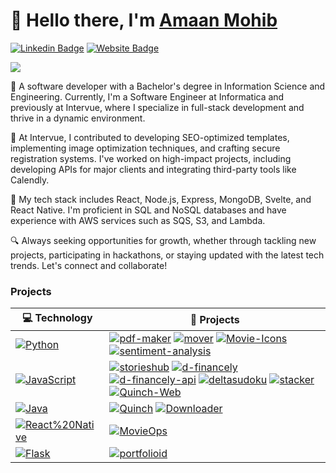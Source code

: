 # 👋 Hello there, I'm <a href="https://amaan-mohib.net" target="_blank">Amaan Mohib</a>
[![Linkedin Badge](https://img.shields.io/badge/-LinkedIn-0e76a8?style=flat&logo=Linkedin&logoColor=white)](https://www.linkedin.com/in/amaan-mohib/)
[![Website Badge](https://img.shields.io/badge/Website-3b5998?style=flat&logo=google-chrome&logoColor=white)](https://amaan-mohib.net)
<!--[![Twitter Badge](https://img.shields.io/badge/-Twitter-00acee?style=flat&logo=Twitter&logoColor=white)](https://twitter.com/amaan_mohib) -->
<!--[![Instagram Badge](https://img.shields.io/badge/-Instagram-e4405f?style=flat&logo=Instagram&logoColor=white)](https://www.instagram.com/amaan.mohib/) -->
![](https://visitor-badge.glitch.me/badge?page_id=amaan-mohib.amaan-mohib)

👋 A software developer with a Bachelor's degree in Information Science and Engineering. Currently, I'm a Software Engineer at Informatica and previously at Intervue, where I specialize in full-stack development and thrive in a dynamic environment.

💼 At Intervue, I contributed to developing SEO-optimized templates, implementing image optimization techniques, and crafting secure registration systems. I've worked on high-impact projects, including developing APIs for major clients and integrating third-party tools like Calendly.

🚀 My tech stack includes React, Node.js, Express, MongoDB, Svelte, and React Native. I'm proficient in SQL and NoSQL databases and have experience with AWS services such as SQS, S3, and Lambda.

🔍 Always seeking opportunities for growth, whether through tackling new projects, participating in hackathons, or staying updated with the latest tech trends. Let's connect and collaborate!



<!--I am a full-stack web developer. I love programming and designing.    
Feel free to roam around my repositories to get an idea of me. -->

<!--
### GitHub Stats
<img height="180em" src="https://github-readme-stats.vercel.app/api?username=amaan-mohib&show_icons=true&hide_border=true&theme=dark&count_private=true&include_all_commits=true" />
<img height="180em" src="https://github-readme-stats.vercel.app/api/top-langs/?username=amaan-mohib&show_icons=true&hide_border=true&theme=dark&layout=compact&langs_count=8"/>
 -->

### Projects
<!-- START OF PROFILE STACK, DO NOT REMOVE -->
| 💻 **Technology** | 🚀 **Projects** |
| - | - |
| [![Python](https://img.shields.io/static/v1?label=&message=Python&color=3C78A9&logo=python&logoColor=FFFFFF)](https://www.python.org/) | [![pdf-maker](https://img.shields.io/static/v1?label=&message=pdf-maker&color=000605&logo=github&logoColor=FFFFFF&labelColor=000605)](https://github.com/amaan-mohib/pdf-maker) [![mover](https://img.shields.io/static/v1?label=&message=mover&color=000605&logo=github&logoColor=FFFFFF&labelColor=000605)](https://github.com/amaan-mohib/mover) [![Movie-Icons](https://img.shields.io/static/v1?label=&message=Movie-Icons&color=000605&logo=github&logoColor=FFFFFF&labelColor=000605)](https://github.com/amaan-mohib/Movie-Icons) [![sentiment-analysis](https://img.shields.io/static/v1?label=&message=sentiment-analysis&color=000605&logo=github&logoColor=FFFFFF&labelColor=000605)](https://github.com/amaan-mohib/sentiment-analysis) |
| [![JavaScript](https://img.shields.io/static/v1?label=&message=JavaScript&color=F7DF1E&logo=javascript&logoColor=000000)](https://www.javascript.com/) | [![storieshub](https://img.shields.io/static/v1?label=&message=storieshub&color=000605&logo=github&logoColor=FFFFFF&labelColor=000605)](https://github.com/amaan-mohib/storieshub) [![d-financely](https://img.shields.io/static/v1?label=&message=d-financely&color=000605&logo=github&logoColor=FFFFFF&labelColor=000605)](https://github.com/amaan-mohib/d-financely) [![d-financely-api](https://img.shields.io/static/v1?label=&message=d-financely-api&color=000605&logo=github&logoColor=FFFFFF&labelColor=000605)](https://github.com/amaan-mohib/d-financely-api) [![deltasudoku](https://img.shields.io/static/v1?label=&message=deltasudoku&color=000605&logo=github&logoColor=FFFFFF&labelColor=000605)](https://github.com/amaan-mohib/deltasudoku) [![stacker](https://img.shields.io/static/v1?label=&message=stacker&color=000605&logo=github&logoColor=FFFFFF&labelColor=000605)](https://github.com/amaan-mohib/stacker) [![Quinch-Web](https://img.shields.io/static/v1?label=&message=Quinch-Web&color=000605&logo=github&logoColor=FFFFFF&labelColor=000605)](https://github.com/amaan-mohib/Quinch-Web) |
| [![Java](https://img.shields.io/static/v1?label=&message=Java&color=007396&logo=java&logoColor=FFFFFF)](https://www.java.com/) | [![Quinch](https://img.shields.io/static/v1?label=&message=Quinch&color=000605&logo=github&logoColor=FFFFFF&labelColor=000605)](https://github.com/amaan-mohib/Quinch) [![Downloader](https://img.shields.io/static/v1?label=&message=Downloader&color=000605&logo=github&logoColor=FFFFFF&labelColor=000605)](https://github.com/amaan-mohib/Downloader) |
| [![React%20Native](https://img.shields.io/static/v1?label=&message=React%20Native&color=61DAFB&logo=react&logoColor=000000)](https://reactnative.dev/) | [![MovieOps](https://img.shields.io/static/v1?label=&message=MovieOps&color=000605&logo=github&logoColor=FFFFFF&labelColor=000605)](https://github.com/amaan-mohib/MovieOps) |
| [![Flask](https://img.shields.io/static/v1?label=&message=Flask&color=000000&logo=flask&logoColor=FFFFFF)](https://flask.palletsprojects.com/) | [![portfolioid](https://img.shields.io/static/v1?label=&message=portfolioid&color=000605&logo=github&logoColor=FFFFFF&labelColor=000605)](https://github.com/amaan-mohib/portfolioid) |
<!-- END OF PROFILE STACK, DO NOT REMOVE -->
